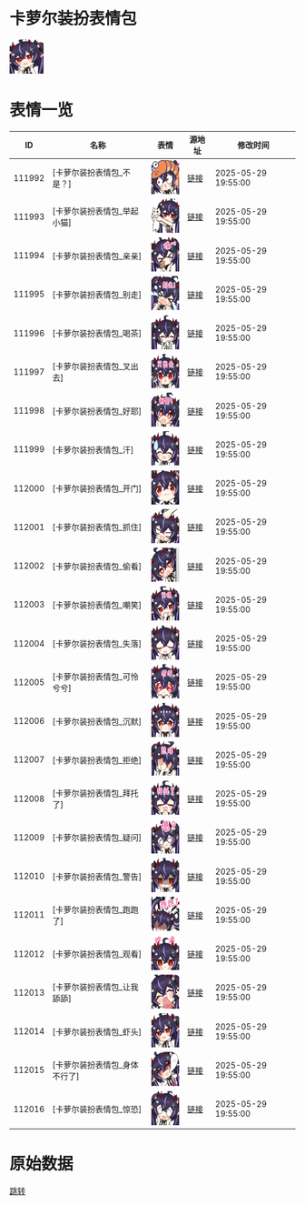 # 卡萝尔装扮表情包

<img src="./cover.png" height="60" alt="cover" />

# 表情一览

|ID|名称|表情|源地址|修改时间|
|----|----|----|----|----|
|111992|[卡萝尔装扮表情包_不是？]|<img src="./pic/111992_%5B卡萝尔装扮表情包_不是？%5D.png" height="60" alt="不是？"/>|[链接](https://i0.hdslb.com/bfs/garb/f8b5dd0d1508fb4edb7812b22041185bad81f912.png)|2025-05-29 19:55:00|
|111993|[卡萝尔装扮表情包_举起小猫]|<img src="./pic/111993_%5B卡萝尔装扮表情包_举起小猫%5D.png" height="60" alt="举起小猫"/>|[链接](https://i0.hdslb.com/bfs/garb/62a7e76c6c05452d6a4a836683c462d45f5aceef.png)|2025-05-29 19:55:00|
|111994|[卡萝尔装扮表情包_亲亲]|<img src="./pic/111994_%5B卡萝尔装扮表情包_亲亲%5D.png" height="60" alt="亲亲"/>|[链接](https://i0.hdslb.com/bfs/garb/4e5e8d748bb622eca8b740d7dd8646b92c889855.png)|2025-05-29 19:55:00|
|111995|[卡萝尔装扮表情包_别走]|<img src="./pic/111995_%5B卡萝尔装扮表情包_别走%5D.png" height="60" alt="别走"/>|[链接](https://i0.hdslb.com/bfs/garb/a8af0a4a8c08bad58e983e819be14c7eee4e1099.png)|2025-05-29 19:55:00|
|111996|[卡萝尔装扮表情包_喝茶]|<img src="./pic/111996_%5B卡萝尔装扮表情包_喝茶%5D.png" height="60" alt="喝茶"/>|[链接](https://i0.hdslb.com/bfs/garb/375aed7b5d24bdee2686228619854ddade18e1e2.png)|2025-05-29 19:55:00|
|111997|[卡萝尔装扮表情包_叉出去]|<img src="./pic/111997_%5B卡萝尔装扮表情包_叉出去%5D.png" height="60" alt="叉出去"/>|[链接](https://i0.hdslb.com/bfs/garb/35c869f6a80f56492bc0ff7162e58a0a55ec4bf1.png)|2025-05-29 19:55:00|
|111998|[卡萝尔装扮表情包_好耶]|<img src="./pic/111998_%5B卡萝尔装扮表情包_好耶%5D.png" height="60" alt="好耶"/>|[链接](https://i0.hdslb.com/bfs/garb/5825c3cf862528281448e0418808c725a6c74f22.png)|2025-05-29 19:55:00|
|111999|[卡萝尔装扮表情包_汗]|<img src="./pic/111999_%5B卡萝尔装扮表情包_汗%5D.png" height="60" alt="汗"/>|[链接](https://i0.hdslb.com/bfs/garb/d323f44461fd747708f9853b9c3233709237447a.png)|2025-05-29 19:55:00|
|112000|[卡萝尔装扮表情包_开门]|<img src="./pic/112000_%5B卡萝尔装扮表情包_开门%5D.png" height="60" alt="开门"/>|[链接](https://i0.hdslb.com/bfs/garb/d28c55423ab57f71a8dae33ccb811c7a9a8ae03e.png)|2025-05-29 19:55:00|
|112001|[卡萝尔装扮表情包_抓住]|<img src="./pic/112001_%5B卡萝尔装扮表情包_抓住%5D.png" height="60" alt="抓住"/>|[链接](https://i0.hdslb.com/bfs/garb/b2c236f00a778e6dcb71e7f0bda062498774d544.png)|2025-05-29 19:55:00|
|112002|[卡萝尔装扮表情包_偷看]|<img src="./pic/112002_%5B卡萝尔装扮表情包_偷看%5D.png" height="60" alt="偷看"/>|[链接](https://i0.hdslb.com/bfs/garb/bc9f56d676a8b6813d18de71083e9e88e7b06fbc.png)|2025-05-29 19:55:00|
|112003|[卡萝尔装扮表情包_嘲笑]|<img src="./pic/112003_%5B卡萝尔装扮表情包_嘲笑%5D.png" height="60" alt="嘲笑"/>|[链接](https://i0.hdslb.com/bfs/garb/bc8def2a4242a6ec80272bee026cc694f5dbb9af.png)|2025-05-29 19:55:00|
|112004|[卡萝尔装扮表情包_失落]|<img src="./pic/112004_%5B卡萝尔装扮表情包_失落%5D.png" height="60" alt="失落"/>|[链接](https://i0.hdslb.com/bfs/garb/325853fe07df3f101a0b9fd48372d9bbd01160b8.png)|2025-05-29 19:55:00|
|112005|[卡萝尔装扮表情包_可怜兮兮]|<img src="./pic/112005_%5B卡萝尔装扮表情包_可怜兮兮%5D.png" height="60" alt="可怜兮兮"/>|[链接](https://i0.hdslb.com/bfs/garb/82bf4b2f99087cb257b639983a06bbd58410eb6b.png)|2025-05-29 19:55:00|
|112006|[卡萝尔装扮表情包_沉默]|<img src="./pic/112006_%5B卡萝尔装扮表情包_沉默%5D.png" height="60" alt="沉默"/>|[链接](https://i0.hdslb.com/bfs/garb/bdb80375c25c0cd5ded661dd3ad082af21ae03a1.png)|2025-05-29 19:55:00|
|112007|[卡萝尔装扮表情包_拒绝]|<img src="./pic/112007_%5B卡萝尔装扮表情包_拒绝%5D.png" height="60" alt="拒绝"/>|[链接](https://i0.hdslb.com/bfs/garb/8371e55c92f8ac12bb24a75db64672aecc2736d0.png)|2025-05-29 19:55:00|
|112008|[卡萝尔装扮表情包_拜托了]|<img src="./pic/112008_%5B卡萝尔装扮表情包_拜托了%5D.png" height="60" alt="拜托了"/>|[链接](https://i0.hdslb.com/bfs/garb/7ff94f2667ae1846888280b7d9bfad6782fe248c.png)|2025-05-29 19:55:00|
|112009|[卡萝尔装扮表情包_疑问]|<img src="./pic/112009_%5B卡萝尔装扮表情包_疑问%5D.png" height="60" alt="疑问"/>|[链接](https://i0.hdslb.com/bfs/garb/be0782ce6ee98acc50369f9bac855b271d36469e.png)|2025-05-29 19:55:00|
|112010|[卡萝尔装扮表情包_警告]|<img src="./pic/112010_%5B卡萝尔装扮表情包_警告%5D.png" height="60" alt="警告"/>|[链接](https://i0.hdslb.com/bfs/garb/9b9eb131a0da6ce8fbaee447376da67eb504d0e9.png)|2025-05-29 19:55:00|
|112011|[卡萝尔装扮表情包_跑跑了]|<img src="./pic/112011_%5B卡萝尔装扮表情包_跑跑了%5D.png" height="60" alt="跑跑了"/>|[链接](https://i0.hdslb.com/bfs/garb/15cda41c46869baa9fefaf4d1a26252a8ae6b5dd.png)|2025-05-29 19:55:00|
|112012|[卡萝尔装扮表情包_观看]|<img src="./pic/112012_%5B卡萝尔装扮表情包_观看%5D.png" height="60" alt="观看"/>|[链接](https://i0.hdslb.com/bfs/garb/aabb29f78a2bad32ca01dbae4a02d2aa0ee6a4e1.png)|2025-05-29 19:55:00|
|112013|[卡萝尔装扮表情包_让我舔舔]|<img src="./pic/112013_%5B卡萝尔装扮表情包_让我舔舔%5D.png" height="60" alt="让我舔舔"/>|[链接](https://i0.hdslb.com/bfs/garb/8b9ff8ee311a817327cbb7ddf546ba4e033675fb.png)|2025-05-29 19:55:00|
|112014|[卡萝尔装扮表情包_虾头]|<img src="./pic/112014_%5B卡萝尔装扮表情包_虾头%5D.png" height="60" alt="虾头"/>|[链接](https://i0.hdslb.com/bfs/garb/c7bf20cfcd458888221155762571a1b084188ff8.png)|2025-05-29 19:55:00|
|112015|[卡萝尔装扮表情包_身体不行了]|<img src="./pic/112015_%5B卡萝尔装扮表情包_身体不行了%5D.png" height="60" alt="身体不行了"/>|[链接](https://i0.hdslb.com/bfs/garb/0d644f8d552dd9f4a813d17caf1c40d8a5741d13.png)|2025-05-29 19:55:00|
|112016|[卡萝尔装扮表情包_惊恐]|<img src="./pic/112016_%5B卡萝尔装扮表情包_惊恐%5D.png" height="60" alt="惊恐"/>|[链接](https://i0.hdslb.com/bfs/garb/c6b1271f8ca0b49f5c606d0218ade4133ff3552f.png)|2025-05-29 19:55:00|

# 原始数据

[跳转](./raw.json)

